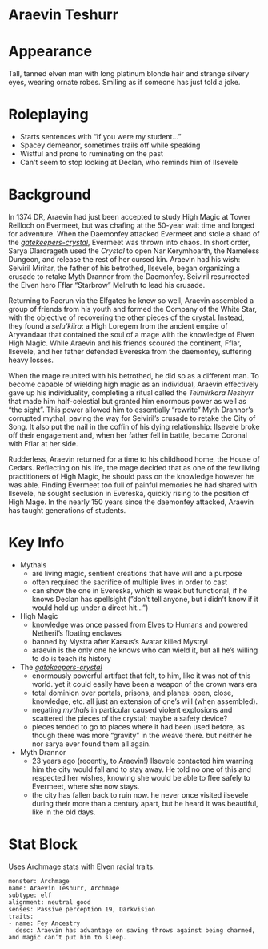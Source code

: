 # Araevin Teshurr

# Appearance

Tall, tanned elven man with long platinum blonde hair and strange silvery eyes, wearing ornate robes. Smiling as if someone has just told a joke.

# Roleplaying

- Starts sentences with “If you were my student...”
- Spacey demeanor, sometimes trails off while speaking
- Wistful and prone to ruminating on the past
- Can't seem to stop looking at Declan, who reminds him of Ilsevele

# Background

In 1374 DR, Araevin had just been accepted to study High Magic at Tower Reilloch on Evermeet, but was chafing at the 50-year wait time and longed for adventure. When the Daemonfey attacked Evermeet and stole a shard of the *[gatekeepers-crystal](../campaign/storyline/gatekeepers-crystal.md)*, Evermeet was thrown into chaos. In short order, Sarya Dlardrageth used the *Crystal* to open Nar Kerymhoarth, the Nameless Dungeon, and release the rest of her cursed kin. Araevin had his wish: Seiviril Miritar, the father of his betrothed, Ilsevele, began organizing a crusade to retake Myth Drannor from the Daemonfey. Seiviril resurrected the Elven hero Fflar “Starbrow” Melruth to lead his crusade.

Returning to Faerun via the Elfgates he knew so well, Araevin assembled a group of friends from his youth and formed the Company of the White Star, with the objective of recovering the other pieces of the crystal. Instead, they found a *selu’kiira*: a High Loregem from the ancient empire of Aryvandaar that contained the soul of a mage with the knowledge of Elven High Magic. While Araevin and his friends scoured the continent, Fflar, Ilsevele, and her father defended Evereska from the daemonfey, suffering heavy losses.

When the mage reunited with his betrothed, he did so as a different man. To become capable of wielding high magic as an individual, Araevin effectively gave up his individuality, completing a ritual called the *Telmiirkara Neshyrr* that made him half-celestial but granted him enormous power as well as “the sight”. This power allowed him to essentially “rewrite” Myth Drannor’s corrupted mythal, paving the way for Seiviril’s crusade to retake the City of Song. It also put the nail in the coffin of his dying relationship: Ilsevele broke off their engagement and, when her father fell in battle, became Coronal with Fflar at her side.

Rudderless, Araevin returned for a time to his childhood home, the House of Cedars. Reflecting on his life, the mage decided that as one of the few living practitioners of High Magic, he should pass on the knowledge however he was able. Finding Evermeet too full of painful memories he had shared with Ilsevele, he sought seclusion in Evereska, quickly rising to the position of High Mage. In the nearly 150 years since the daemonfey attacked, Araevin has taught generations of students.

# Key Info

- Mythals
    - are living magic, sentient creations that have will and a purpose
    - often required the sacrifice of multiple lives in order to cast
    - can show the one in Evereska, which is weak but functional, if he knows Declan has spellsight (”don’t tell anyone, but i didn’t know if it would hold up under a direct hit...”)
- High Magic
    - knowledge was once passed from Elves to Humans and powered Netheril’s floating enclaves
    - banned by Mystra after Karsus’s Avatar killed Mystryl
    - araevin is the only one he knows who can wield it, but all he’s willing to do is teach its history
- The *[gatekeepers-crystal](../campaign/storyline/gatekeepers-crystal.md)*
    - enormously powerful artifact that felt, to him, like it was not of this world. yet it could easily have been a weapon of the crown wars era
    - total dominion over portals, prisons, and planes: open, close, knowledge, etc. all just an extension of one’s will (when assembled).
    - negating *mythals* in particular caused violent explosions and scattered the pieces of the crystal; maybe a safety device?
    - pieces tended to go to places where it had been used before, as though there was more “gravity” in the weave there. but neither he nor sarya ever found them all again.
- Myth Drannor
    - 23 years ago (recently, to Araevin!) Ilsevele contacted him warning him the city would fall and to stay away. He told no one of this and respected her wishes, knowing she would be able to flee safely to Evermeet, where she now stays.
    - the city has fallen back to ruin now. he never once visited ilsevele during their more than a century apart, but he heard it was beautiful, like in the old days.

# Stat Block

Uses Archmage stats with Elven racial traits.

```statblock
monster: Archmage
name: Araevin Teshurr, Archmage
subtype: elf
alignment: neutral good
senses: Passive perception 19, Darkvision
traits:
- name: Fey Ancestry
  desc: Araevin has advantage on saving throws against being charmed, and magic can’t put him to sleep.
```